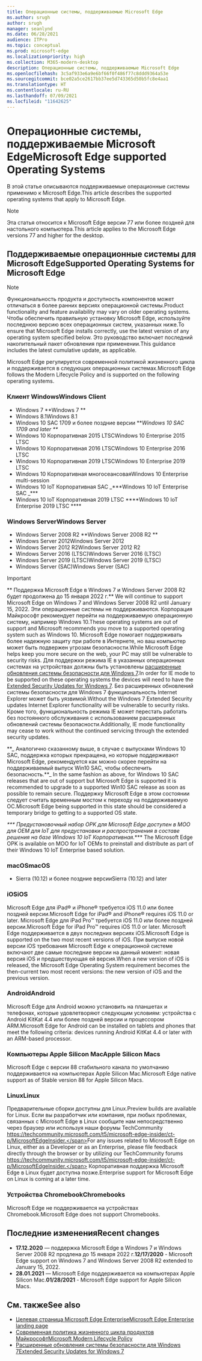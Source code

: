 ```yaml
---
title: Операционные системы, поддерживаемые Microsoft Edge
ms.author: srugh
author: srugh
manager: seanlynd
ms.date: 06/28/2021
audience: ITPro
ms.topic: conceptual
ms.prod: microsoft-edge
ms.localizationpriority: high
ms.collection: M365-modern-desktop
description: Операционные системы, поддерживаемые Microsoft Edge
ms.openlocfilehash: 3c5af933e6a9e6bf66f0f486f77c8ddd9364a53e
ms.sourcegitcommit: bce02a5ce2617bb37ee5d743365d50b5fc8e4aa1
ms.translationtype: HT
ms.contentlocale: ru-RU
ms.lasthandoff: 07/09/2021
ms.locfileid: "11642625"
---
```

# <a name="microsoft-edge-supported-operating-systems"></a><span data-ttu-id="a9c47-103">Операционные системы, поддерживаемые Microsoft Edge</span><span class="sxs-lookup"><span data-stu-id="a9c47-103">Microsoft Edge supported Operating Systems</span></span>

<span data-ttu-id="a9c47-104">В этой статье описываются поддерживаемые операционные системы применимо к Microsoft Edge.</span><span class="sxs-lookup"><span data-stu-id="a9c47-104">This article describes the supported operating systems that apply to Microsoft Edge.</span></span>

> [!NOTE]
> <span data-ttu-id="a9c47-105">Эта статья относится к Microsoft Edge версии 77 или более поздней для настольного компьютера.</span><span class="sxs-lookup"><span data-stu-id="a9c47-105">This article applies to the Microsoft Edge versions 77 and higher for the desktop.</span></span>

## <a name="supported-operating-systems-for-microsoft-edge"></a><span data-ttu-id="a9c47-106">Поддерживаемые операционные системы для Microsoft Edge</span><span class="sxs-lookup"><span data-stu-id="a9c47-106">Supported Operating Systems for Microsoft Edge</span></span>

> [!NOTE]
> <span data-ttu-id="a9c47-107">Функциональность продукта и доступность компонентов может отличаться в более ранних версиях операционной системы.</span><span class="sxs-lookup"><span data-stu-id="a9c47-107">Product functionality and feature availability may vary on older operating systems.</span></span> <span data-ttu-id="a9c47-108">Чтобы обеспечить правильную установку Microsoft Edge, используйте последнюю версию всех операционных систем, указанных ниже.</span><span class="sxs-lookup"><span data-stu-id="a9c47-108">To ensure that Microsoft Edge installs correctly, use the latest version of any operating system specified below.</span></span> <span data-ttu-id="a9c47-109">Это руководство включает последний накопительный пакет обновления при применении.</span><span class="sxs-lookup"><span data-stu-id="a9c47-109">This guidance includes the latest cumulative update, as applicable.</span></span>


<span data-ttu-id="a9c47-110">Microsoft Edge регулируется современной политикой жизненного цикла и поддерживается в следующих операционных системах.</span><span class="sxs-lookup"><span data-stu-id="a9c47-110">Microsoft Edge follows the Modern Lifecycle Policy and is supported on the following operating systems.</span></span>

### <a name="windows-client"></a><span data-ttu-id="a9c47-111">Клиент Windows</span><span class="sxs-lookup"><span data-stu-id="a9c47-111">Windows Client</span></span>

- <span data-ttu-id="a9c47-112">Windows 7 \*\*</span><span class="sxs-lookup"><span data-stu-id="a9c47-112">Windows 7 \*\*</span></span>
- <span data-ttu-id="a9c47-113">Windows 8.1</span><span class="sxs-lookup"><span data-stu-id="a9c47-113">Windows 8.1</span></span>
- <span data-ttu-id="a9c47-114">Windows 10 SAC 1709 и более поздние версии \*\*_</span><span class="sxs-lookup"><span data-stu-id="a9c47-114">Windows 10 SAC 1709 and later \*\*_</span></span>
- <span data-ttu-id="a9c47-115">Windows 10 Корпоративная 2015 LTSC</span><span class="sxs-lookup"><span data-stu-id="a9c47-115">Windows 10 Enterprise 2015 LTSC</span></span>
- <span data-ttu-id="a9c47-116">Windows 10 Корпоративная 2016 LTSC</span><span class="sxs-lookup"><span data-stu-id="a9c47-116">Windows 10 Enterprise 2016 LTSC</span></span>
- <span data-ttu-id="a9c47-117">Windows 10 Корпоративная 2019 LTSC</span><span class="sxs-lookup"><span data-stu-id="a9c47-117">Windows 10 Enterprise 2019 LTSC</span></span>
- <span data-ttu-id="a9c47-118">Windows 10 Корпоративная многосеансовая</span><span class="sxs-lookup"><span data-stu-id="a9c47-118">Windows 10 Enterprise multi-session</span></span>
- <span data-ttu-id="a9c47-119">Windows 10 IoT Корпоративная SAC _\*\*\*</span><span class="sxs-lookup"><span data-stu-id="a9c47-119">Windows 10 IoT Enterprise SAC _\*\*\*</span></span>
- <span data-ttu-id="a9c47-120">Windows 10 IoT Корпоративная 2019 LTSC \*\*\*\*</span><span class="sxs-lookup"><span data-stu-id="a9c47-120">Windows 10 IoT Enterprise 2019 LTSC \*\*\*\*</span></span>

### <a name="windows-server"></a><span data-ttu-id="a9c47-121">Windows Server</span><span class="sxs-lookup"><span data-stu-id="a9c47-121">Windows Server</span></span>

- <span data-ttu-id="a9c47-122">Windows Server 2008 R2 \*\*</span><span class="sxs-lookup"><span data-stu-id="a9c47-122">Windows Server 2008 R2 \*\*</span></span>
- <span data-ttu-id="a9c47-123">Windows Server 2012</span><span class="sxs-lookup"><span data-stu-id="a9c47-123">Windows Server 2012</span></span>
- <span data-ttu-id="a9c47-124">Windows Server 2012 R2</span><span class="sxs-lookup"><span data-stu-id="a9c47-124">Windows Server 2012 R2</span></span>
- <span data-ttu-id="a9c47-125">Windows Server 2016 (LTSC)</span><span class="sxs-lookup"><span data-stu-id="a9c47-125">Windows Server 2016 (LTSC)</span></span>
- <span data-ttu-id="a9c47-126">Windows Server 2019 (LTSC)</span><span class="sxs-lookup"><span data-stu-id="a9c47-126">Windows Server 2019 (LTSC)</span></span>
- <span data-ttu-id="a9c47-127">Windows Server (SAC)</span><span class="sxs-lookup"><span data-stu-id="a9c47-127">Windows Server (SAC)</span></span>

> [!IMPORTANT]
> <span data-ttu-id="a9c47-128">\*\* Поддержка Microsoft Edge в Windows 7 и Windows Server 2008 R2 будет продолжена до 15 января 2022 г.</span><span class="sxs-lookup"><span data-stu-id="a9c47-128">\*\* We will continue to support Microsoft Edge on Windows 7 and Windows Server 2008 R2 until January 15, 2022.</span></span> <span data-ttu-id="a9c47-129">Эти операционные системы не поддерживаются. Корпорация Майкрософт рекомендует перейти на поддерживаемую операционную систему, например Windows 10.</span><span class="sxs-lookup"><span data-stu-id="a9c47-129">These operating systems are out of support and Microsoft recommends you move to a supported operating system such as Windows 10.</span></span> <span data-ttu-id="a9c47-130">Microsoft Edge помогает поддерживать более надежную защиту при работе в Интернете, но ваш компьютер может быть подвержен угрозам безопасности.</span><span class="sxs-lookup"><span data-stu-id="a9c47-130">While Microsoft Edge helps keep you more secure on the web, your PC may still be vulnerable to security risks.</span></span> <span data-ttu-id="a9c47-131">Для поддержки режима IE в указанных операционных системах на устройствах должны быть установлены [расширенные обновления системы безопасности для Windows 7](https://support.microsoft.com/help/4527878/faq-about-extended-security-updates-for-windows-7).</span><span class="sxs-lookup"><span data-stu-id="a9c47-131">In order for IE mode to be supported on these operating systems the devices will need to have the [Extended Security Updates for Windows 7](https://support.microsoft.com/help/4527878/faq-about-extended-security-updates-for-windows-7).</span></span> <span data-ttu-id="a9c47-132">Без расширенных обновлений системы безопасности для Windows 7 функциональность Internet Explorer может быть уязвимой.</span><span class="sxs-lookup"><span data-stu-id="a9c47-132">Without the Windows 7 Extended Security updates Internet Explorer functionality will be vulnerable to security risks.</span></span> <span data-ttu-id="a9c47-133">Кроме того, функциональность режима IE может перестать работать без постоянного обслуживания с использованием расширенных обновлений системы безопасности.</span><span class="sxs-lookup"><span data-stu-id="a9c47-133">Additionally, IE mode functionality may cease to work without the continued servicing through the extended security updates.</span></span>  
>
> <span data-ttu-id="a9c47-134">\*\*_ Аналогично сказанному выше, в случае с выпусками Windows 10 SAC, поддержка которых прекращена, но которые поддерживают Microsoft Edge, рекомендуется как можно скорее перейти на поддерживаемый выпуск Win10 SAC, чтобы обеспечить безопасность.</span><span class="sxs-lookup"><span data-stu-id="a9c47-134">\*\*_ In the same fashion as above, for Windows 10 SAC releases that are out of support but Microsoft Edge is supported it is recommended to upgrade to a supported Win10 SAC release as soon as possible to remain secure.</span></span> <span data-ttu-id="a9c47-135">Поддержку Microsoft Edge в этом состоянии следует считать временным мостом к переходу на поддерживаемую ОС.</span><span class="sxs-lookup"><span data-stu-id="a9c47-135">Microsoft Edge being supported in this state should be considered a temporary bridge to getting to a supported OS state.</span></span>
>
> <span data-ttu-id="a9c47-136">_\*\*\* Предустановочный набор OPK для Microsoft Edge доступен в MOO для OEM для IoT для предустановки и распространения в составе решения на базе Windows 10 IoT Корпоративная.</span><span class="sxs-lookup"><span data-stu-id="a9c47-136">_\*\*\* The Microsoft Edge OPK is available on MOO for IoT OEMs to preinstall and distribute as part of their Windows 10 IoT Enterprise based solution.</span></span>

### <a name="macos"></a><span data-ttu-id="a9c47-137">macOS</span><span class="sxs-lookup"><span data-stu-id="a9c47-137">macOS</span></span>

- <span data-ttu-id="a9c47-138">Sierra (10.12) и более поздние версии</span><span class="sxs-lookup"><span data-stu-id="a9c47-138">Sierra (10.12) and later</span></span>

### <a name="ios"></a><span data-ttu-id="a9c47-139">iOS</span><span class="sxs-lookup"><span data-stu-id="a9c47-139">iOS</span></span>

<span data-ttu-id="a9c47-140">Microsoft Edge для iPad&reg; и iPhone&reg; требуется iOS 11.0 или более поздней версии.</span><span class="sxs-lookup"><span data-stu-id="a9c47-140">Microsoft Edge for iPad&reg; and iPhone&reg; requires iOS 11.0 or later.</span></span> <span data-ttu-id="a9c47-141">Microsoft Edge для iPad Pro&trade; требуется iOS 11.0 или более поздней версии.</span><span class="sxs-lookup"><span data-stu-id="a9c47-141">Microsoft Edge for iPad Pro&trade; requires iOS 11.0 or later.</span></span> <span data-ttu-id="a9c47-142">Microsoft Edge поддерживается в двух последних версиях iOS.</span><span class="sxs-lookup"><span data-stu-id="a9c47-142">Microsoft Edge is supported on the two most recent versions of iOS.</span></span> <span data-ttu-id="a9c47-143">При выпуске новой версии iOS требования Microsoft Edge к операционной системе включают две самые последние версии на данный момент: новая версия iOS и предшествующая ей версия.</span><span class="sxs-lookup"><span data-stu-id="a9c47-143">When a new version of iOS is released, the Microsoft Edge Operating System requirement becomes the then-current two most recent versions: the new version of iOS and the previous version.</span></span>

### <a name="android"></a><span data-ttu-id="a9c47-144">Android</span><span class="sxs-lookup"><span data-stu-id="a9c47-144">Android</span></span>

<span data-ttu-id="a9c47-145">Microsoft Edge для Android можно установить на планшетах и телефонах, которые удовлетворяют следующим условиям: устройства с Android KitKat 4.4 или более поздней версии и процессором ARM.</span><span class="sxs-lookup"><span data-stu-id="a9c47-145">Microsoft Edge for Android can be installed on tablets and phones that meet the following criteria: devices running Android KitKat 4.4 or later with an ARM-based processor.</span></span>

### <a name="apple-silicon-macs"></a><span data-ttu-id="a9c47-146">Компьютеры Apple Silicon Mac</span><span class="sxs-lookup"><span data-stu-id="a9c47-146">Apple Silicon Macs</span></span>

<span data-ttu-id="a9c47-147">Microsoft Edge с версии 88 стабильного канала по умолчанию поддерживается на компьютерах Apple Silicon Mac.</span><span class="sxs-lookup"><span data-stu-id="a9c47-147">Microsoft Edge native support as of Stable version 88 for Apple Silicon Macs.</span></span>

### <a name="linux"></a><span data-ttu-id="a9c47-148">Linux</span><span class="sxs-lookup"><span data-stu-id="a9c47-148">Linux</span></span>

<span data-ttu-id="a9c47-149">Предварительные сборки доступны для Linux.</span><span class="sxs-lookup"><span data-stu-id="a9c47-149">Preview builds are available for Linux.</span></span> <span data-ttu-id="a9c47-150">Если вы разработчик или компания, при любых проблемах, связанных с Microsoft Edge в Linux сообщите нам непосредственно через браузер или используя наши форумы TechCommunity https://techcommunity.microsoft.com/t5/microsoft-edge-insider/ct-p/MicrosoftEdgeInsider.</span><span class="sxs-lookup"><span data-stu-id="a9c47-150">For any issues related to Microsoft Edge on Linux, either as a Developer or as an Enterprise, please file feedback directly through the browser or by utilizing our TechCommunity forums https://techcommunity.microsoft.com/t5/microsoft-edge-insider/ct-p/MicrosoftEdgeInsider.</span></span> <span data-ttu-id="a9c47-151">Корпоративная поддержка Microsoft Edge в Linux будет доступна позже.</span><span class="sxs-lookup"><span data-stu-id="a9c47-151">Enterprise support for Microsoft Edge on Linux is coming at a later time.</span></span>

### <a name="chromebooks"></a><span data-ttu-id="a9c47-152">Устройства Chromebook</span><span class="sxs-lookup"><span data-stu-id="a9c47-152">Chromebooks</span></span>

<span data-ttu-id="a9c47-153">Microsoft Edge не поддерживается на устройствах Chromebook.</span><span class="sxs-lookup"><span data-stu-id="a9c47-153">Microsoft Edge does not support Chromebooks.</span></span>

## <a name="recent-changes"></a><span data-ttu-id="a9c47-154">Последние изменения</span><span class="sxs-lookup"><span data-stu-id="a9c47-154">Recent changes</span></span>

- <span data-ttu-id="a9c47-155">**17.12.2020** — поддержка Microsoft Edge в Windows 7 и Windows Server 2008 R2 продлена до 15 января 2022 г.</span><span class="sxs-lookup"><span data-stu-id="a9c47-155">**12/17/2020** - Microsoft Edge support on Windows 7 and Windows Server 2008 R2 extended to January 15, 2022.</span></span>
- <span data-ttu-id="a9c47-156">**28.01.2021** — Microsoft Edge поддерживается на компьютерах Apple Silicon Mac.</span><span class="sxs-lookup"><span data-stu-id="a9c47-156">**01/28/2021** - Microsoft Edge support for Apple Silicon Macs.</span></span>

## <a name="see-also"></a><span data-ttu-id="a9c47-157">См. также</span><span class="sxs-lookup"><span data-stu-id="a9c47-157">See also</span></span>

- [<span data-ttu-id="a9c47-158">Целевая страница Microsoft Edge Enterprise</span><span class="sxs-lookup"><span data-stu-id="a9c47-158">Microsoft Edge Enterprise landing page</span></span>](https://aka.ms/EdgeEnterprise)
- [<span data-ttu-id="a9c47-159">Современная политика жизненного цикла продуктов Майкрософт</span><span class="sxs-lookup"><span data-stu-id="a9c47-159">Microsoft Modern Lifecycle Policy</span></span>](https://support.microsoft.com/help/30881/modern-lifecycle-policy)
- [<span data-ttu-id="a9c47-160">Расширенные обновления системы безопасности для Windows 7</span><span class="sxs-lookup"><span data-stu-id="a9c47-160">Extended Security Updates for Windows 7</span></span>](https://support.microsoft.com/help/4527878/faq-about-extended-security-updates-for-windows-7)
